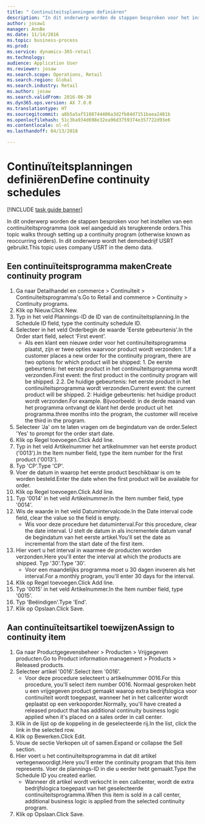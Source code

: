 ```yaml
--- 
title: " Continuïteitsplanningen definiëren"
description: "In dit onderwerp worden de stappen besproken voor het instellen van een continuïteitsprogramma (ook wel aangeduid als terugkerende orders."
author: josaw1
manager: AnnBe
ms.date: 11/14/2016
ms.topic: business-process
ms.prod: 
ms.service: dynamics-365-retail
ms.technology: 
audience: Application User
ms.reviewer: josaw
ms.search.scope: Operations, Retail
ms.search.region: Global
ms.search.industry: Retail
ms.author: josaw
ms.search.validFrom: 2016-06-30
ms.dyn365.ops.version: AX 7.0.0
ms.translationtype: HT
ms.sourcegitcommit: a8b5a5af5108744406a3d2fb84d7151baea2481b
ms.openlocfilehash: 51c3ba934d698e32ea96d3759374e357722d93e6
ms.contentlocale: nl-nl
ms.lasthandoff: 04/13/2018

---
```

# <a name="define-continuity-schedules"></a><span data-ttu-id="c6d97-103"> Continuïteitsplanningen definiëren</span><span class="sxs-lookup"><span data-stu-id="c6d97-103">Define continuity schedules</span></span>

[!INCLUDE [task guide banner](../includes/task-guide-banner.md)]

<span data-ttu-id="c6d97-104">In dit onderwerp worden de stappen besproken voor het instellen van een continuïteitsprogramma (ook wel aangeduid als terugkerende orders.</span><span class="sxs-lookup"><span data-stu-id="c6d97-104">This topic walks through setting up a continuity program (otherwise known as reoccurring orders).</span></span> <span data-ttu-id="c6d97-105">In dit onderwerp wordt het demobedrijf USRT gebruikt.</span><span class="sxs-lookup"><span data-stu-id="c6d97-105">This topic uses company USRT in the demo data.</span></span>


## <a name="create-continuity-program"></a><span data-ttu-id="c6d97-106">Een continuïteitsprogramma maken</span><span class="sxs-lookup"><span data-stu-id="c6d97-106">Create continuity program</span></span>
1. <span data-ttu-id="c6d97-107">Ga naar Detailhandel en commerce > Continuïteit > Continuïteitsprogramma's.</span><span class="sxs-lookup"><span data-stu-id="c6d97-107">Go to Retail and commerce > Continuity > Continuity programs.</span></span>
2. <span data-ttu-id="c6d97-108">Klik op Nieuw.</span><span class="sxs-lookup"><span data-stu-id="c6d97-108">Click New.</span></span>
3. <span data-ttu-id="c6d97-109">Typ in het veld Plannings-ID de ID van de continuïteitsplanning.</span><span class="sxs-lookup"><span data-stu-id="c6d97-109">In the Schedule ID field, type the continuity schedule ID.</span></span>
4. <span data-ttu-id="c6d97-110">Selecteer in het veld Orderbegin de waarde 'Eerste gebeurtenis'.</span><span class="sxs-lookup"><span data-stu-id="c6d97-110">In the Order start field, select 'First event'.</span></span>
    * <span data-ttu-id="c6d97-111">Als een klant een nieuwe order voor het continuïteitsprogramma plaatst, zijn er twee opties waarvoor product wordt verzonden: 1.</span><span class="sxs-lookup"><span data-stu-id="c6d97-111">If a customer places a new order for the continuity program, there are two options for which product will be shipped:  1.</span></span> <span data-ttu-id="c6d97-112">De eerste gebeurtenis: het eerste product in het continuïteitsprogramma wordt verzonden.</span><span class="sxs-lookup"><span data-stu-id="c6d97-112">First event: the first product in the continuity program will be shipped.</span></span>  <span data-ttu-id="c6d97-113">2.</span><span class="sxs-lookup"><span data-stu-id="c6d97-113">2.</span></span> <span data-ttu-id="c6d97-114">De huidige gebeurtenis: het eerste product in het continuïteitsprogramma wordt verzonden.</span><span class="sxs-lookup"><span data-stu-id="c6d97-114">Current event: the current product will be shipped.</span></span> <span data-ttu-id="c6d97-115">2: Huidige gebeurtenis: het huidige product wordt verzonden.</span><span class="sxs-lookup"><span data-stu-id="c6d97-115">For example.</span></span> <span data-ttu-id="c6d97-116">Bijvoorbeeld: in de derde maand van het programma ontvangt de klant het derde product uit het programma.</span><span class="sxs-lookup"><span data-stu-id="c6d97-116">three months into the program, the customer will receive the third in the program.</span></span>  
5. <span data-ttu-id="c6d97-117">Selecteer 'Ja' om te laten vragen om de begindatum van de order.</span><span class="sxs-lookup"><span data-stu-id="c6d97-117">Select 'Yes' to prompt for the order start date.</span></span>
6. <span data-ttu-id="c6d97-118">Klik op Regel toevoegen.</span><span class="sxs-lookup"><span data-stu-id="c6d97-118">Click Add line.</span></span>
7. <span data-ttu-id="c6d97-119">Typ in het veld Artikelnummer het artikelnummer van het eerste product ('0013').</span><span class="sxs-lookup"><span data-stu-id="c6d97-119">In the Item number field, type the item number for the first product ('0013').</span></span>
8. <span data-ttu-id="c6d97-120">Typ 'CP'.</span><span class="sxs-lookup"><span data-stu-id="c6d97-120">Type 'CP'.</span></span>
9. <span data-ttu-id="c6d97-121">Voer de datum in waarop het eerste product beschikbaar is om te worden besteld.</span><span class="sxs-lookup"><span data-stu-id="c6d97-121">Enter the date when the first product will be available for order.</span></span>
10. <span data-ttu-id="c6d97-122">Klik op Regel toevoegen.</span><span class="sxs-lookup"><span data-stu-id="c6d97-122">Click Add line.</span></span>
11. <span data-ttu-id="c6d97-123">Typ '0014' in het veld Artikelnummer.</span><span class="sxs-lookup"><span data-stu-id="c6d97-123">In the Item number field, type '0014'.</span></span>
12. <span data-ttu-id="c6d97-124">Wis de waarde in het veld Datumintervalcode.</span><span class="sxs-lookup"><span data-stu-id="c6d97-124">In the Date interval code field, clear the value so the field is empty.</span></span>
    * <span data-ttu-id="c6d97-125">Wis voor deze procedure het datuminterval.</span><span class="sxs-lookup"><span data-stu-id="c6d97-125">For this procedure, clear the date interval.</span></span> <span data-ttu-id="c6d97-126">U stelt de datum in als incrementele datum vanaf de begindatum van het eerste artikel.</span><span class="sxs-lookup"><span data-stu-id="c6d97-126">You'll set the date as incremental from the start date of the first item.</span></span>  
13. <span data-ttu-id="c6d97-127">Hier voert u het interval in waarmee de producten worden verzonden.</span><span class="sxs-lookup"><span data-stu-id="c6d97-127">Here you'll enter the interval at which the products are shipped.</span></span> <span data-ttu-id="c6d97-128">Typ '30'.</span><span class="sxs-lookup"><span data-stu-id="c6d97-128">Type '30'.</span></span>
    * <span data-ttu-id="c6d97-129">Voor een maandelijks programma moet u 30 dagen invoeren als het interval.</span><span class="sxs-lookup"><span data-stu-id="c6d97-129">For a monthly program, you'll enter 30 days for the interval.</span></span>  
14. <span data-ttu-id="c6d97-130">Klik op Regel toevoegen.</span><span class="sxs-lookup"><span data-stu-id="c6d97-130">Click Add line.</span></span>
15. <span data-ttu-id="c6d97-131">Typ '0015' in het veld Artikelnummer.</span><span class="sxs-lookup"><span data-stu-id="c6d97-131">In the Item number field, type '0015'.</span></span>
16. <span data-ttu-id="c6d97-132">Typ 'Beëindigen'.</span><span class="sxs-lookup"><span data-stu-id="c6d97-132">Type 'End'.</span></span>
17. <span data-ttu-id="c6d97-133">Klik op Opslaan.</span><span class="sxs-lookup"><span data-stu-id="c6d97-133">Click Save.</span></span>

## <a name="assign-to-continuity-item"></a><span data-ttu-id="c6d97-134">Aan continuïteitsartikel toewijzen</span><span class="sxs-lookup"><span data-stu-id="c6d97-134">Assign to continuity item</span></span>
1. <span data-ttu-id="c6d97-135">Ga naar Productgegevensbeheer > Producten > Vrijgegeven producten.</span><span class="sxs-lookup"><span data-stu-id="c6d97-135">Go to Product information management > Products > Released products.</span></span>
2. <span data-ttu-id="c6d97-136">Selecteer artikel '0016'.</span><span class="sxs-lookup"><span data-stu-id="c6d97-136">Select item '0016'.</span></span>
    * <span data-ttu-id="c6d97-137">Voor deze procedure selecteert u artikelnummer 0016.</span><span class="sxs-lookup"><span data-stu-id="c6d97-137">For this procedure, you'll select item number 0016.</span></span> <span data-ttu-id="c6d97-138">Normaal gesproken hebt u een vrijgegeven product gemaakt waarop extra bedrijfslogica voor continuïteit wordt toegepast, wanneer het in het callcenter wordt geplaatst op een verkooporder.</span><span class="sxs-lookup"><span data-stu-id="c6d97-138">Normally, you'll have created a released product that has additional continuity business logic applied when it's placed on a sales order in call center.</span></span>  
3. <span data-ttu-id="c6d97-139">Klik in de lijst op de koppeling in de geselecteerde rij.</span><span class="sxs-lookup"><span data-stu-id="c6d97-139">In the list, click the link in the selected row.</span></span>
4. <span data-ttu-id="c6d97-140">Klik op Bewerken.</span><span class="sxs-lookup"><span data-stu-id="c6d97-140">Click Edit.</span></span>
5. <span data-ttu-id="c6d97-141">Vouw de sectie Verkopen uit of samen.</span><span class="sxs-lookup"><span data-stu-id="c6d97-141">Expand or collapse the Sell section.</span></span>
6. <span data-ttu-id="c6d97-142">Hier voert u het continuïteitsprogramma in dat dit artikel vertegenwoordigt.</span><span class="sxs-lookup"><span data-stu-id="c6d97-142">Here you'll enter the continuity program that this item represents.</span></span> <span data-ttu-id="c6d97-143">Voer de plannings-ID in die u eerder hebt gemaakt.</span><span class="sxs-lookup"><span data-stu-id="c6d97-143">Type the Schedule ID you created earlier.</span></span>
    * <span data-ttu-id="c6d97-144">Wanneer dit artikel wordt verkocht in een callcenter, wordt de extra bedrijfslogica toegepast van het geselecteerde continuïteitsprogramma.</span><span class="sxs-lookup"><span data-stu-id="c6d97-144">When this item is sold in a call center, additional business logic is applied from the selected continuity program.</span></span>  
7. <span data-ttu-id="c6d97-145">Klik op Opslaan.</span><span class="sxs-lookup"><span data-stu-id="c6d97-145">Click Save.</span></span>


